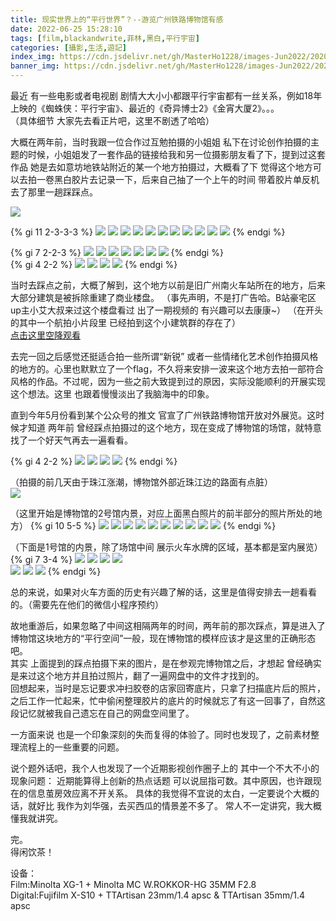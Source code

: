 ```yaml
---
title: 现实世界上的“平行世界”？--游览广州铁路博物馆有感
date: 2022-06-25 15:28:10
tags: [film,blackandwrite,菲林,黑白,平行宇宙]
categories: [攝影,生活,遊記]
index_img: https://cdn.jsdelivr.net/gh/MasterHo1228/images-Jun2022/20200812-000032990011.jpg
banner_img: https://cdn.jsdelivr.net/gh/MasterHo1228/images-Jun2022/20200812-000032990011.jpg
---
```


最近 有一些电影或者电视剧 剧情大大小小都跟平行宇宙都有一丝关系，例如18年上映的《蜘蛛侠：平行宇宙》、最近的《奇异博士2》《金宵大厦2》。。。   
（具体细节 大家先去看正片吧，这里不剧透了哈哈）   
   
大概在两年前，当时我跟一位合作过互勉拍摄的小姐姐 私下在讨论创作拍摄的主题的时候，小姐姐发了一套作品的链接给我和另一位摄影朋友看了下，提到过这套作品 她是去如意坊地铁站附近的某一个地方拍摄过，大概看了下 觉得这个地方可以去拍一卷黑白胶片去记录一下，后来自己抽了一个上午的时间 带着胶片单反机去了那里一趟踩踩点。  

![](https://cdn.jsdelivr.net/gh/MasterHo1228/images-Jun2022/20200812-000032990007.jpg)  

{% gi 11 2-3-3-3 %}
  ![](https://cdn.jsdelivr.net/gh/MasterHo1228/images-Jun2022/20200812-000032990008.jpg)
  ![](https://cdn.jsdelivr.net/gh/MasterHo1228/images-Jun2022/20200812-000032990011.jpg)
  ![](https://cdn.jsdelivr.net/gh/MasterHo1228/images-Jun2022/20200812-000032990010.jpg)
  ![](https://cdn.jsdelivr.net/gh/MasterHo1228/images-Jun2022/20200812-000032990012.jpg)
  ![](https://cdn.jsdelivr.net/gh/MasterHo1228/images-Jun2022/20200812-000032990015.jpg)
  ![](https://cdn.jsdelivr.net/gh/MasterHo1228/images-Jun2022/20200812-000032990022.jpg)
  ![](https://cdn.jsdelivr.net/gh/MasterHo1228/images-Jun2022/20200812-000032990017.jpg)
  ![](https://cdn.jsdelivr.net/gh/MasterHo1228/images-Jun2022/20200812-000032990021.jpg)
  ![](https://cdn.jsdelivr.net/gh/MasterHo1228/images-Jun2022/20200812-000032990019.jpg)
  ![](https://cdn.jsdelivr.net/gh/MasterHo1228/images-Jun2022/20200812-000032990020.jpg)
  ![](https://cdn.jsdelivr.net/gh/MasterHo1228/images-Jun2022/20200812-000032990023.jpg)
{% endgi %}  
  
{% gi 7 2-2-3 %}
  ![](https://cdn.jsdelivr.net/gh/MasterHo1228/images-Jun2022/20200812-000032990034.jpg)
  ![](https://cdn.jsdelivr.net/gh/MasterHo1228/images-Jun2022/20200812-000032990032.jpg)
  ![](https://cdn.jsdelivr.net/gh/MasterHo1228/images-Jun2022/20200812-000032990033.jpg)
  ![](https://cdn.jsdelivr.net/gh/MasterHo1228/images-Jun2022/20200812-000032990029.jpg)
  ![](https://cdn.jsdelivr.net/gh/MasterHo1228/images-Jun2022/20200812-000032990026.jpg)
  ![](https://cdn.jsdelivr.net/gh/MasterHo1228/images-Jun2022/20200812-000032990025.jpg)
  ![](https://cdn.jsdelivr.net/gh/MasterHo1228/images-Jun2022/20200812-000032990028.jpg)
{% endgi %}  
{% gi 4 2-2 %}
  ![](https://cdn.jsdelivr.net/gh/MasterHo1228/images-Jun2022/20200812-000032990035.jpg)
  ![](https://cdn.jsdelivr.net/gh/MasterHo1228/images-Jun2022/20200812-000032990030.jpg)
  ![](https://cdn.jsdelivr.net/gh/MasterHo1228/images-Jun2022/20200812-000032990031.jpg)
  ![](https://cdn.jsdelivr.net/gh/MasterHo1228/images-Jun2022/20200812-000032990027.jpg)
{% endgi %}
  
当时去踩点之前，大概了解到，这个地方以前是旧广州南火车站所在的地方，后来大部分建筑是被拆除重建了商业楼盘。
（事先声明，不是打广告哈。B站豪宅区up主小艾大叔来过这个楼盘看过 出了一期视频的 有兴趣可以去康康~）
（在开头的其中一个航拍小片段里 已经拍到这个小建筑群的存在了）  
[点击这里空降观看](https://www.bilibili.com/video/BV1Uq4y1Q7op '【艾叔】最岭南园林，珠江旁江景豪宅是怎样的存在？')  
  
去完一回之后感觉还挺适合拍一些所谓“新锐” 或者一些情绪化艺术创作拍摄风格的地方的。心里也默默立了一个flag，不久将来安排一波来这个地方去拍一部符合风格的作品。不过呢，因为一些之前大致提到过的原因，实际没能顺利的开展实现这个想法。这里 也跟着慢慢淡出了我脑海中的印象。  
  
直到今年5月份看到某个公众号的推文 官宣了广州铁路博物馆开放对外展览。这时候才知道 两年前 曾经踩点拍摄过的这个地方，现在变成了博物馆的场馆，就特意找了一个好天气再去一遍看看。  

{% gi 4 2-2 %}
  ![](https://cdn.jsdelivr.net/gh/MasterHo1228/images-Jun2022/20220616-DSCF9153.jpg)
  ![](https://cdn.jsdelivr.net/gh/MasterHo1228/images-Jun2022/20220621-DSCF9184.jpg)
  ![](https://cdn.jsdelivr.net/gh/MasterHo1228/images-Jun2022/20220621-DSCF9187.jpg)
  ![](https://cdn.jsdelivr.net/gh/MasterHo1228/images-Jun2022/20220616-DSCF9150.jpg)
{% endgi %}
  
（拍摄的前几天由于珠江涨潮，博物馆外部近珠江边的路面有点脏）  
![](https://cdn.jsdelivr.net/gh/MasterHo1228/images-Jun2022/20220621-DSCF9226.jpg)

（这里开始是博物馆的2号馆内景，对应上面黑白照片的前半部分的照片所处的地方）
{% gi 10 5-5 %}
  ![](https://cdn.jsdelivr.net/gh/MasterHo1228/images-Jun2022/20220621-DSCF9210.jpg)
  ![](https://cdn.jsdelivr.net/gh/MasterHo1228/images-Jun2022/20220621-DSCF9211.jpg)
  ![](https://cdn.jsdelivr.net/gh/MasterHo1228/images-Jun2022/20220621-DSCF9213.jpg)
  ![](https://cdn.jsdelivr.net/gh/MasterHo1228/images-Jun2022/20220621-DSCF9214.jpg)
  ![](https://cdn.jsdelivr.net/gh/MasterHo1228/images-Jun2022/20220621-DSCF9215.jpg)
  ![](https://cdn.jsdelivr.net/gh/MasterHo1228/images-Jun2022/20220621-DSCF9217.jpg)
  ![](https://cdn.jsdelivr.net/gh/MasterHo1228/images-Jun2022/20220621-DSCF9218.jpg)
  ![](https://cdn.jsdelivr.net/gh/MasterHo1228/images-Jun2022/20220621-DSCF9219.jpg)
  ![](https://cdn.jsdelivr.net/gh/MasterHo1228/images-Jun2022/20220621-DSCF9220.jpg)
  ![](https://cdn.jsdelivr.net/gh/MasterHo1228/images-Jun2022/20220621-DSCF9221.jpg)
{% endgi %}
 
（下面是1号馆的内景，除了场馆中间 展示火车水牌的区域，基本都是室内展览）  
{% gi 7 3-4 %}
  ![](https://cdn.jsdelivr.net/gh/MasterHo1228/images-Jun2022/20220616-DSCF9140.jpg)
  ![](https://cdn.jsdelivr.net/gh/MasterHo1228/images-Jun2022/20220616-DSCF9144.jpg)
  ![](https://cdn.jsdelivr.net/gh/MasterHo1228/images-Jun2022/20220621-DSCF9205.jpg)
  ![](https://cdn.jsdelivr.net/gh/MasterHo1228/images-Jun2022/20220616-DSCF9143.jpg)  
  ![](https://cdn.jsdelivr.net/gh/MasterHo1228/images-Jun2022/20220621-DSCF9192.jpg)
  ![](https://cdn.jsdelivr.net/gh/MasterHo1228/images-Jun2022/20220621-DSCF9198.jpg)
  ![](https://cdn.jsdelivr.net/gh/MasterHo1228/images-Jun2022/20220621-DSCF9207.jpg)
{% endgi %}  
  
总的来说，如果对火车方面的历史有兴趣了解的话，这里是值得安排去一趟看看的。（需要先在他们的微信小程序预约）  
  
  
故地重游后，如果忽略了中间这相隔两年的时间，两年前的那次踩点，算是进入了博物馆这块地方的“平行空间”一般，现在博物馆的模样应该才是这里的正确形态吧。  
其实 上面提到的踩点拍摄下来的图片，是在参观完博物馆之后，才想起 曾经确实是来过这个地方并且拍过照片，翻了一遍网盘中的文件才找到的。  
回想起来，当时是忘记要求冲扫胶卷的店家回寄底片，只拿了扫描底片后的照片，之后工作一忙起来，忙中偷闲整理胶片的底片的时候就忘了有这一回事了，自然这段记忆就被我自己遗忘在自己的网盘空间里了。  
  
一方面来说 也是一个印象深刻的失而复得的体验了。同时也发现了，之前素材整理流程上的一些重要的问题。  
  
说个题外话吧，我个人也发现了一个近期影视创作圈子上的 其中一个不大不小的现象问题：
近期能算得上创新的热点话题 可以说屈指可数。其中原因，也许跟现在的信息茧房效应离不开关系。
具体的我觉得不宜说的太白，一定要说个大概的话，就好比 我作为刘华强，去买西瓜的情景差不多了。
常人不一定讲究，我大概懂我就讲究。  

完。  
得闲饮茶！  
  
设备：  
Film:Minolta XG-1 + Minolta MC W.ROKKOR-HG 35MM F2.8  
Digital:Fujifilm X-S10 + TTArtisan 23mm/1.4 apsc & TTArtisan 35mm/1.4 apsc